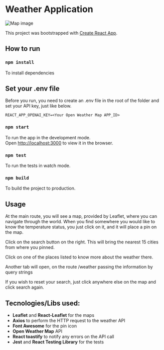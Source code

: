 # Weather Application

![Map image](https://github.com/luizamendes/weather-modec/blob/main/src/assets/map-image.png)

This project was bootstrapped with [Create React App](https://github.com/facebook/create-react-app).

## How to run

### `npm install`

To install dependencies

## Set your .env file

Before you run, you need to create an .env file in the root of the folder and set your API key, just like below.

```
REACT_APP_OPENAI_KEY=<Your Open Weather Map APP_ID>
```

### `npm start`

To run the app in the development mode.<br />
Open [http://localhost:3000](http://localhost:3000) to view it in the browser.

### `npm test`

To run the tests in watch mode.<br />

### `npm build`

To build the project to production.<br />

## Usage

At the main route, you will see a map, provided by Leaflet, where you can navigate through the world.
When you find somewhere you would like to know the temperature status, you just click on it, and it will place a pin on the map.

Click on the search button on the right. This will bring the nearest 15 cities from where you pinned.

Click on one of the places listed to know more about the weather there.

Another tab will open, on the route /weather passing the information by query strings

If you wish to reset your search, just click anywhere else on the map and click search again.

## Tecnologies/Libs used:

- **Leaflet** and **React-Leaflet** for the maps
- **Axios** to perform the HTTP request to the weather API
- **Font Awesome** for the pin icon
- **Open Weather Map** API
- **React toastify** to notify any errors on the API call
- **Jest** and **React Testing Library** for the tests
